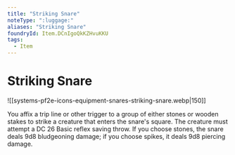 ```yaml
---
title: "Striking Snare"
noteType: ":luggage:"
aliases: "Striking Snare"
foundryId: Item.DCnIgoQkKZHvuKKU
tags:
  - Item
---
```


# Striking Snare
![[systems-pf2e-icons-equipment-snares-striking-snare.webp|150]]

You affix a trip line or other trigger to a group of either stones or wooden stakes to strike a creature that enters the snare's square. The creature must attempt a DC 26 Basic reflex saving throw. If you choose stones, the snare deals 9d8 bludgeoning damage; if you choose spikes, it deals 9d8 piercing damage.
